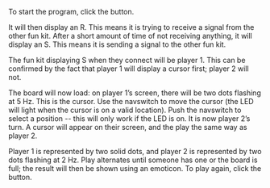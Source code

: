 
To start the program, click the button.

It will then display an R. This means it is trying to receive a signal from the other fun kit. After a short amount of time of not receiving anything, it will display an S. This means it is sending a signal to the other fun kit.

The fun kit displaying S when they connect will be player 1. This can be confirmed by the fact that player 1 will display a cursor first; player 2 will not.

The board will now load: on player 1’s screen, there will be two dots flashing at 5 Hz. This is the cursor. Use the navswitch to move the cursor (the LED will light when the cursor is on a valid location). Push the navswitch to select a position -- this will only work if the LED is on. It is now player 2’s turn. A cursor will appear on their screen, and the play the same way as player 2.

Player 1 is represented by two solid dots, and player 2 is represented by two dots flashing at 2 Hz. Play alternates until someone has one or the board is full; the result will then be shown using an emoticon. To play again, click the button.

